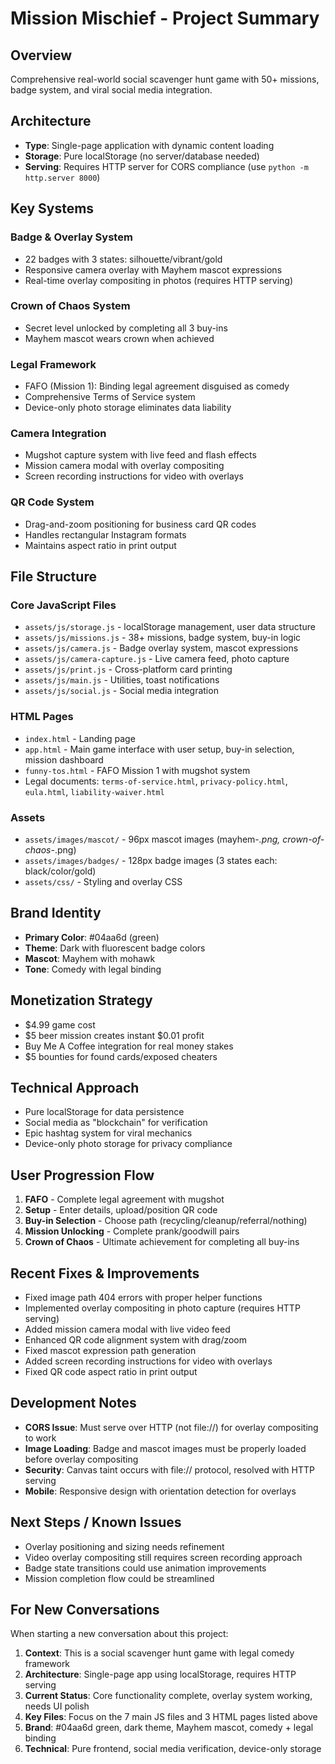 # Mission Mischief - Project Summary

## Overview
Comprehensive real-world social scavenger hunt game with 50+ missions, badge system, and viral social media integration.

## Architecture
- **Type**: Single-page application with dynamic content loading
- **Storage**: Pure localStorage (no server/database needed)
- **Serving**: Requires HTTP server for CORS compliance (use `python -m http.server 8000`)

## Key Systems

### Badge & Overlay System
- 22 badges with 3 states: silhouette/vibrant/gold
- Responsive camera overlay with Mayhem mascot expressions
- Real-time overlay compositing in photos (requires HTTP serving)

### Crown of Chaos System
- Secret level unlocked by completing all 3 buy-ins
- Mayhem mascot wears crown when achieved

### Legal Framework
- FAFO (Mission 1): Binding legal agreement disguised as comedy
- Comprehensive Terms of Service system
- Device-only photo storage eliminates data liability

### Camera Integration
- Mugshot capture system with live feed and flash effects
- Mission camera modal with overlay compositing
- Screen recording instructions for video with overlays

### QR Code System
- Drag-and-zoom positioning for business card QR codes
- Handles rectangular Instagram formats
- Maintains aspect ratio in print output

## File Structure

### Core JavaScript Files
- `assets/js/storage.js` - localStorage management, user data structure
- `assets/js/missions.js` - 38+ missions, badge system, buy-in logic
- `assets/js/camera.js` - Badge overlay system, mascot expressions
- `assets/js/camera-capture.js` - Live camera feed, photo capture
- `assets/js/print.js` - Cross-platform card printing
- `assets/js/main.js` - Utilities, toast notifications
- `assets/js/social.js` - Social media integration

### HTML Pages
- `index.html` - Landing page
- `app.html` - Main game interface with user setup, buy-in selection, mission dashboard
- `funny-tos.html` - FAFO Mission 1 with mugshot system
- Legal documents: `terms-of-service.html`, `privacy-policy.html`, `eula.html`, `liability-waiver.html`

### Assets
- `assets/images/mascot/` - 96px mascot images (mayhem-*.png, crown-of-chaos-*.png)
- `assets/images/badges/` - 128px badge images (3 states each: black/color/gold)
- `assets/css/` - Styling and overlay CSS

## Brand Identity
- **Primary Color**: #04aa6d (green)
- **Theme**: Dark with fluorescent badge colors
- **Mascot**: Mayhem with mohawk
- **Tone**: Comedy with legal binding

## Monetization Strategy
- $4.99 game cost
- $5 beer mission creates instant $0.01 profit
- Buy Me A Coffee integration for real money stakes
- $5 bounties for found cards/exposed cheaters

## Technical Approach
- Pure localStorage for data persistence
- Social media as "blockchain" for verification
- Epic hashtag system for viral mechanics
- Device-only photo storage for privacy compliance

## User Progression Flow
1. **FAFO** - Complete legal agreement with mugshot
2. **Setup** - Enter details, upload/position QR code
3. **Buy-in Selection** - Choose path (recycling/cleanup/referral/nothing)
4. **Mission Unlocking** - Complete prank/goodwill pairs
5. **Crown of Chaos** - Ultimate achievement for completing all buy-ins

## Recent Fixes & Improvements
- Fixed image path 404 errors with proper helper functions
- Implemented overlay compositing in photo capture (requires HTTP serving)
- Added mission camera modal with live video feed
- Enhanced QR code alignment system with drag/zoom
- Fixed mascot expression path generation
- Added screen recording instructions for video with overlays
- Fixed QR code aspect ratio in print output

## Development Notes
- **CORS Issue**: Must serve over HTTP (not file://) for overlay compositing to work
- **Image Loading**: Badge and mascot images must be properly loaded before overlay compositing
- **Security**: Canvas taint occurs with file:// protocol, resolved with HTTP serving
- **Mobile**: Responsive design with orientation detection for overlays

## Next Steps / Known Issues
- Overlay positioning and sizing needs refinement
- Video overlay compositing still requires screen recording approach
- Badge state transitions could use animation improvements
- Mission completion flow could be streamlined

## For New Conversations
When starting a new conversation about this project:

1. **Context**: This is a social scavenger hunt game with legal comedy framework
2. **Architecture**: Single-page app using localStorage, requires HTTP serving
3. **Current Status**: Core functionality complete, overlay system working, needs UI polish
4. **Key Files**: Focus on the 7 main JS files and 3 HTML pages listed above
5. **Brand**: #04aa6d green, dark theme, Mayhem mascot, comedy + legal binding
6. **Technical**: Pure frontend, social media verification, device-only storage